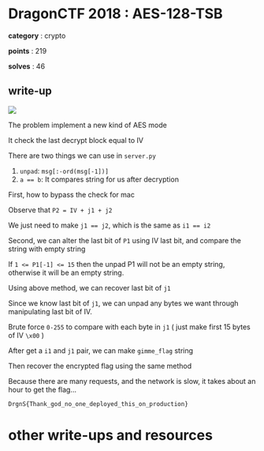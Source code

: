 # DragonCTF 2018 : AES-128-TSB

**category** : crypto

**points** : 219

**solves** : 46

## write-up

![](https://i.imgur.com/Zy3HJ0S.png)

The problem implement a new kind of AES mode

It check the last decrypt block equal to IV

There are two things we can use in `server.py` 

1. `unpad`: `msg[:-ord(msg[-1])]`
2. `a == b`: It compares string for us after decryption

First, how to bypass the check for mac

Observe that `P2 = IV + j1 + j2`

We just need to make `j1 == j2`, which is the same as `i1 == i2`

Second, we can alter the last bit of `P1` using IV last bit, and compare the string with empty string

If `1 <= P1[-1] <= 15` then the unpad P1 will not be an empty string, otherwise it will be an empty string.

Using above method, we can recover last bit of `j1`

Since we know last bit of `j1`, we can unpad any bytes we want through manipulating last bit of IV.

Brute force `0-255` to compare with each byte in `j1` ( just make first 15 bytes of IV `\x00` )

After get a `i1` and `j1` pair, we can make `gimme_flag` string

Then recover the encrypted flag using the same method

Because there are many requests, and the network is slow, it takes about an hour to get the flag...

`DrgnS{Thank_god_no_one_deployed_this_on_production}`

# other write-ups and resources

